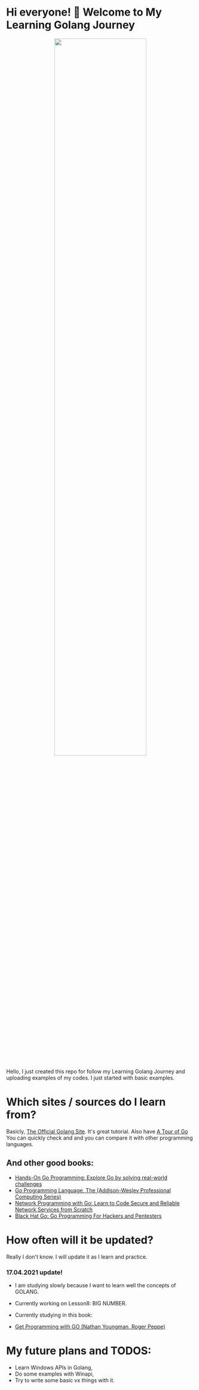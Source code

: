 # Hi everyone! 👋 Welcome to  My Learning Golang Journey

<p align="center"><img width="70%" src="https://raw.githubusercontent.com/malwarehenri/LearningGoJourney/main/img/go.jpg" /></p>


Hello, I just created this repo for follow my Learning Golang Journey and uploading examples of my codes.
I just started with basic examples.

# Which sites / sources do I learn from?

Basicly, [The Official Golang Site](https://golang.org/doc/).
It's great tutorial. Also have [A Tour of Go](https://tour.golang.org/) 
You can quickly check and and you can compare it with other programming languages.

## And other good books:

- [Hands-On Go Programming: Explore Go by solving real-world challenges](https://www.amazon.com/Hands-Go-Programming-real-world-challenges/dp/1789531756)
- [Go Programming Language, The (Addison-Wesley Professional Computing Series)](https://www.amazon.com/Programming-Language-Addison-Wesley-Professional-Computing/dp/0134190440)
- [Network Programming with Go: Learn to Code Secure and Reliable Network Services from Scratch](https://www.amazon.com/Network-Programming-Go-Adam-Woodbeck/dp/1718500882)
- [Black Hat Go: Go Programming For Hackers and Pentesters](https://www.amazon.com/Black-Hat-Go-Programming-Pentesters/dp/1593278659)

# How often will it be updated?

Really I don't know. I will update it as I learn and practice. 

### 17.04.2021 update!
- I am studying slowly because I want to learn well the concepts of GOLANG.

- Currently working on Lesson8: BIG NUMBER.
- Currently studying in this book: 
- [Get Programming with GO (Nathan Youngman, Roger Peppe)](https://www.amazon.com/Get-Programming-Go-Nathan-Youngman/dp/1617293091)

# My future plans and TODOS:

- Learn Windows APIs in Golang,
- Do some examples with Winapi,
- Try to write some basic vx things with it.
